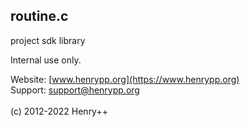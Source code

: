 ## routine.c
project sdk library

Internal use only.

Website: [www.henrypp.org](https://www.henrypp.org)<br />
Support: support@henrypp.org<br />
<br />
(c) 2012-2022 Henry++
